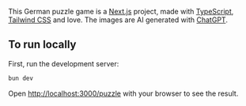 This German puzzle game is a [Next.js](https://nextjs.org) project, made with [TypeScript](https://www.typescriptlang.org/), [Tailwind CSS](https://tailwindcss.com/) and love. The images are AI generated with [ChatGPT](https://chat.openai.com/). 

## To run locally

First, run the development server:

```bash
bun dev
```

Open [http://localhost:3000/puzzle](http://localhost:3000/puzzle) with your browser to see the result.